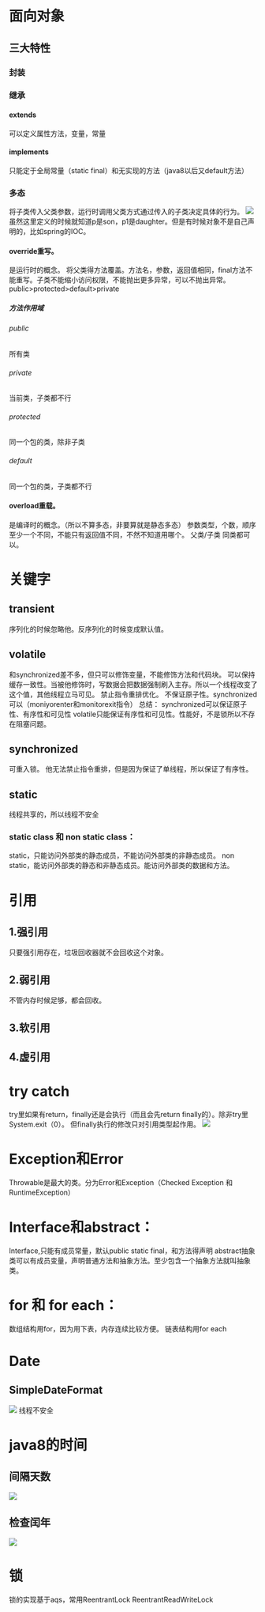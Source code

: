 
# 面向对象
## 三大特性
### 封装
### 继承
#### extends
可以定义属性方法，变量，常量
#### implements
只能定于全局常量（static final）和无实现的方法（java8以后又default方法）
### 多态
将子类传入父类参数，运行时调用父类方式通过传入的子类决定具体的行为。
![](../pic/Image11.png)
虽然这里定义的时候就知道p是son，p1是daughter。但是有时候对象不是自己声明的，比如spring的IOC。
#### override重写。
是运行时的概念。
将父类得方法覆盖。方法名，参数，返回值相同，final方法不能重写。子类不能缩小访问权限，不能抛出更多异常，可以不抛出异常。public>protected>default>private
##### 方法作用域
###### public
所有类
###### private
当前类，子类都不行
###### protected
同一个包的类，除非子类
###### default
同一个包的类，子类都不行


#### overload重载。
是编译时的概念。（所以不算多态，非要算就是静态多态）
参数类型，个数，顺序至少一个不同，不能只有返回值不同，不然不知道用哪个。 父类/子类 同类都可以。

# 关键字
## transient
序列化的时候忽略他。反序列化的时候变成默认值。
## volatile
和synchronized差不多，但只可以修饰变量，不能修饰方法和代码块。
可以保持缓存一致性。当被他修饰时，写数据会把数据强制刷入主存。所以一个线程改变了这个值，其他线程立马可见。
禁止指令重排优化。
不保证原子性。synchronized可以（moniyorenter和monitorexit指令）
总结：
synchronized可以保证原子性、有序性和可见性
volatile只能保证有序性和可见性。性能好，不是锁所以不存在阻塞问题。
## synchronized
可重入锁。
他无法禁止指令重排，但是因为保证了单线程，所以保证了有序性。
## static
线程共享的，所以线程不安全
### static class 和 non static class：
static，只能访问外部类的静态成员，不能访问外部类的非静态成员。
non static，能访问外部类的静态和非静态成员。能访问外部类的数据和方法。



# 引用
## 1.强引用
只要强引用存在，垃圾回收器就不会回收这个对象。
## 2.弱引用
不管内存时候足够，都会回收。
## 3.软引用
## 4.虚引用


# try catch
try里如果有return，finally还是会执行（而且会先return finally的）。除非try里System.exit（0）。
但finally执行的修改只对引用类型起作用。
![](../pic/Image12.png)


# Exception和Error
Throwable是最大的类。分为Error和Exception（Checked Exception 和 RuntimeException）








# Interface和abstract：
Interface,只能有成员常量，默认public static final，和方法得声明
abstract抽象类可以有成员变量，声明普通方法和抽象方法。至少包含一个抽象方法就叫抽象类。




# for 和 for each：
数组结构用for，因为用下表，内存连续比较方便。
链表结构用for each

# Date
## SimpleDateFormat
![](../pic/Image13.png)
线程不安全



# java8的时间
## 间隔天数
![](../pic/Image14.png)
## 检查闰年
![](../pic/Image15.png)


# 锁
锁的实现基于aqs，常用ReentrantLock ReentrantReadWriteLock 


